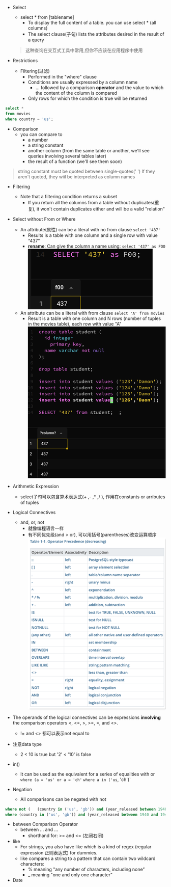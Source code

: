 - Select
	- select * from [tablename]
		- To display the full content of a table. you can use select * (all columns)
		- The select clause(子句) lists the attributes desired in the result of a query
	> 	这种查询在交互式工具中常用,但你不应该在应用程序中使用
	
- Restrictions
	- Filtering(过滤)
		- Performed in the "where" clause
		- Conditions are usually expressed by a column name
			- … followed by a comparison __operator__ and the value to which the content of the column is compared
		- Only rows for which the condition is true will be returned
```sql
select * 
from movies 
where country = 'us';
```

- Comparison
	- you can compare to 
		- a number
		- a string constant
		- another column (from the same table or another, we'll see queries involving several tables later)
		- the result of a function (we'll see them soon)

> string constant must be quoted between single-quotes(' ')
> 	If they aren't quoted, they wiil be interpreted as column names

- Filtering
	- Note that a filtering condition returns a subset
		- If you return all the columns from a table without duplicates(重复), it won't contain duplicates either and will be a valid "relation"

- Select without From or Where
	- An attribute(属性) can be a literal with no from clause
		`select '437'`
		- Results is a table with one column and a single row with value “437”
		- __rename__: Can give the column a name using:
		`select '437' as FOO`
		![select1](Pic/select1.png)
	- An attribute can be a literal with from clause
		`select 'A' from movies`
		- Result is a table with one column and N rows (number of tuples in the movies table), each row with value "A"
		![select2](Pic/select2.png)

- Arithmetic Expression
	- select子句可以包含算术表达式(+ ,- ,* ,/ ), 作用在constants or arributes of tuples
- Logical Connectives
	- and, or, not
		- 就像编程语言一样
		- 有不同优先级(and > or), 可以用括号(parentheses)改变运算顺序
			![Operator_precedence](Pic/Operator_precedence.png)
- The operands of the logical connectives can be expressions __involving__ the comparison operators <, <=, >, >=, =, and <>.
	- != and <> 都可以表示not equal to
- 注意data type
	- 2 < 10 is true but '2' < '10' is false
- in()
	- It can be used as the equivalent for a series of equalities with or
		`where (a = 'us' or a = 'ch'`
		`where a in ('us`, 'ch')`
- Negation
	- All comparisons can be negated with not
```sql
where not (   (country in ('us', 'gb')) and (year_released between 1940 and 1949)   )
where (country in ('us', 'gb')) and (year_released between 1940 and 1949)
```

- between Comparison Operator
	- between ... and ...
		- shorthand for: >= and <= (左闭右闭)
- like
	- For strings, you also have like which is a kind of regex (regular expression 正则表达式) for dummies.
	- like compares a string to a pattern that can contain two wildcard characters:
		- % meaning "any number of characters, including none”
		- _ meaning "one and only one character"
- Date

